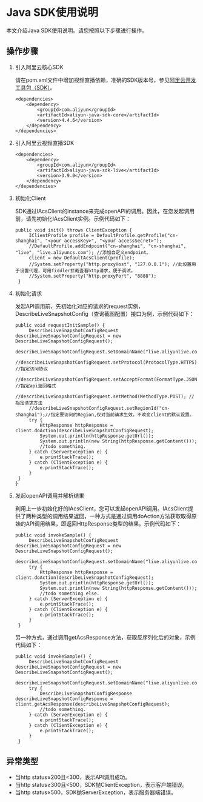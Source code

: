 # Java SDK使用说明

本文介绍Java SDK使用说明。请您按照以下步骤进行操作。

## 操作步骤

1.  引入阿里云核心SDK

    请在pom.xml文件中增加视频直播依赖，准确的SDK版本号，参见[阿里云开发工具包（SDK）](https://develop.aliyun.com/tools?spm=5176.136436.765261.185.1N8eiu#sdk)。

    ```
    <dependencies>
        <dependency>    
            <groupId>com.aliyun</groupId>    
            <artifactId>aliyun-java-sdk-core</artifactId>    
            <version>4.4.6</version>
        </dependency>
    </dependencies>
    ```

2.  引入阿里云视频直播SDK

    ```
    <dependencies>
        <dependency>
            <groupId>com.aliyun</groupId>
            <artifactId>aliyun-java-sdk-live</artifactId>
            <version>3.9.0</version>
        </dependency>
    </dependencies>
    ```

3.  初始化Client

    SDK通过IAcsClient的instance来完成openAPI的调用。因此，在您发起调用前，请先初始化IAcsClient实例。示例代码如下：

    ```
    public void init() throws ClientException {
         IClientProfile profile = DefaultProfile.getProfile("cn-shanghai", "<your accessKey>", "<your accessSecret>");
         //DefaultProfile.addEndpoint("cn-shanghai", "cn-shanghai", "live", "live.aliyuncs.com"); //添加自定义endpoint。
         client = new DefaultAcsClient(profile);
         //System.setProperty("http.proxyHost", "127.0.0.1"); //此设置用于设置代理，可用fiddler拦截查看http请求，便于调试。  
         //System.setProperty("http.proxyPort", "8888");
     }
    ```

4.  初始化请求

    发起API调用前，先初始化对应的请求的request实例，DescribeLiveSnapshotConfig（查询截图配置）接口为例，示例代码如下：

    ```
    public void requestInitSample() {
         DescribeLiveSnapshotConfigRequest describeLiveSnapshotConfigRequest = new DescribeLiveSnapshotConfigRequest();
         describeLiveSnapshotConfigRequest.setDomainName("live.aliyunlive.com");
         //describeLiveSnapshotConfigRequest.setProtocol(ProtocolType.HTTPS); //指定访问协议
         //describeLiveSnapshotConfigRequest.setAcceptFormat(FormatType.JSON); //指定api返回格式
         //describeLiveSnapshotConfigRequest.setMethod(MethodType.POST); //指定请求方法
         //describeLiveSnapshotConfigRequest.setRegionId("cn-shanghai");//指定要访问的Region,仅对当前请求生效，不改变client的默认设置。
         try {
             HttpResponse httpResponse = client.doAction(describeLiveSnapshotConfigRequest);
             System.out.println(httpResponse.getUrl());
             System.out.println(new String(httpResponse.getContent()));
             //todo something.
         } catch (ServerException e) {
             e.printStackTrace();
         } catch (ClientException e) {
             e.printStackTrace();
         }
     }
    }
    ```

5.  发起openAPI调用并解析结果

    利用上一步初始化好的IAcsClient，您可以发起openAPI调用。IAcsClient提供了两种类型的调用结果返回，一种方式是通过调用doAction方法获取取得原始的API调用结果，即返回HttpResponse类型的结果。示例代码如下：

    ```
    public void invokeSample() {
         DescribeLiveSnapshotConfigRequest describeLiveSnapshotConfigRequest = new DescribeLiveSnapshotConfigRequest();
         describeLiveSnapshotConfigRequest.setDomainName("live.aliyunlive.com");
         try {
             HttpResponse httpResponse = client.doAction(describeLiveSnapshotConfigRequest);
             System.out.println(httpResponse.getUrl());
             System.out.println(new String(httpResponse.getContent()));
             //todo something else.
         } catch (ServerException e) {
             e.printStackTrace();
         } catch (ClientException e) {
             e.printStackTrace();
         }
     }
    ```

    另一种方式，通过调用getAcsResponse方法，获取反序列化后的对象，示例代码如下：

    ```
    public void invokeSample() {
         DescribeLiveSnapshotConfigRequest describeLiveSnapshotConfigRequest = new DescribeLiveSnapshotConfigRequest();
         describeLiveSnapshotConfigRequest.setDomainName("live.aliyunlive.com");
         try {
             DescribeLiveSnapshotConfigResponse describeLiveSnapshotConfigResponse = client.getAcsResponse(describeLiveSnapshotConfigRequest);
             //todo something.
         } catch (ServerException e) {
             e.printStackTrace();
         } catch (ClientException e) {
             e.printStackTrace();
         }
     }
    ```


## 异常类型

-   当http status≥200且<300，表示API调用成功。
-   当http status≥300且<500，SDK抛ClientException，表示客户端错误。
-   当http status≥500，SDK抛ServerException，表示服务器端错误。

